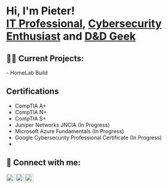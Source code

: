<h1>Hi, I'm Pieter! <br/><a href="https://github.com/PieterSdejager">IT Professional</a>, <a href="https://github.com/PieterSdejager">Cybersecurity Enthusiast</a> and <a href="https://github.com/PieterSdejager">D&D Geek</a></h1>

<h2>👨‍💻 Current Projects:</h2>
- HomeLab Build

<h2>Certifications</h2>

- CompTIA A+
- CompTIA N+
- CompTIA S+
- Juniper Networks JNCIA (In Progress)
- Microsoft Azure Fundamentals (In Progress)
- Google Cybersecurity Professional Certificate (In Progress)
-  

<h2> 🤳 Connect with me:</h2>

[<img align="left" alt="JoshMadakor | Twitter" width="22px" src="https://cdn.jsdelivr.net/npm/simple-icons@v3/icons/twitter.svg" />][twitter]
[<img align="left" alt="JoshMadakor | LinkedIn" width="22px" src="https://cdn.jsdelivr.net/npm/simple-icons@v3/icons/linkedin.svg" />][linkedin]
[<img align="left" alt="JoshMadakor | Instagram" width="22px" src="https://cdn.jsdelivr.net/npm/simple-icons@v3/icons/instagram.svg" />][instagram]

[twitter]: https://twitter.com/PieterSdeJager
[instagram]: https://www.instagram.com/petersdejager
[linkedin]: https://linkedin.com/in/pietersdejager

<!--
**joshmadakor1/joshmadakor1** is a ✨ _special_ ✨ repository because its `README.md` (this file) appears on your GitHub profile.

Here are some ideas to get you started:

- 🔭 I’m currently working on ...
- 🌱 I’m currently learning ...
- 👯 I’m looking to collaborate on ...
- 🤔 I’m looking for help with ...
- 💬 Ask me about ...
- 📫 How to reach me: ...
- 😄 Pronouns: ...
- ⚡ Fun fact: ...
-->
